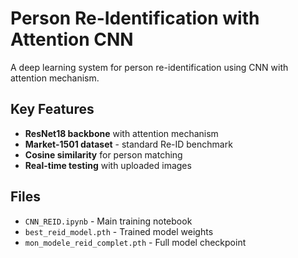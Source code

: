 # Person Re-Identification with Attention CNN

A deep learning system for person re-identification using CNN with attention mechanism.

## Key Features
- **ResNet18 backbone** with attention mechanism
- **Market-1501 dataset** - standard Re-ID benchmark
- **Cosine similarity** for person matching
- **Real-time testing** with uploaded images


## Files
- `CNN_REID.ipynb` - Main training notebook
- `best_reid_model.pth` - Trained model weights
- `mon_modele_reid_complet.pth` - Full model checkpoint
